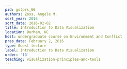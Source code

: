 ```yaml
---
pid: gstprs_66
authors: Zoss, Angela M.
sort_year: 2016
sort_date: 2016-02-02
title: Introduction to Data Visualization
location: Durham, NC
host: undergraduate course on Environment and Conflict
pres_date: February 2, 2016
type: Guest lecture
label: Introduction to Data Visualization
order: '13'
teaching: visualization-principles-and-tools
---
```

